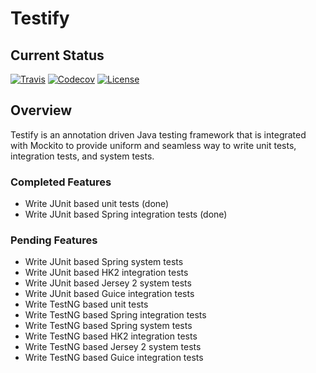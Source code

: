 # Testify

## Current Status
[![Travis](https://img.shields.io/travis/FitburIO/testify.svg)]()
[![Codecov](https://img.shields.io/codecov/c/github/FitburIO/testify.svg)]()
[![License](https://img.shields.io/github/license/FitburIO/testify.svg)]()

## Overview
Testify is an annotation driven Java testing framework that is integrated with Mockito to provide uniform and seamless way to write unit tests, integration tests, and system tests. 

### Completed Features
* Write JUnit based unit tests (done)
* Write JUnit based Spring integration tests (done)

### Pending Features
* Write JUnit based Spring system tests
* Write JUnit based HK2 integration tests
* Write JUnit based Jersey 2 system tests
* Write JUnit based Guice integration tests
* Write TestNG based unit tests
* Write TestNG based Spring integration tests 
* Write TestNG based Spring system tests
* Write TestNG based HK2 integration tests
* Write TestNG based Jersey 2 system tests
* Write TestNG based Guice integration tests



